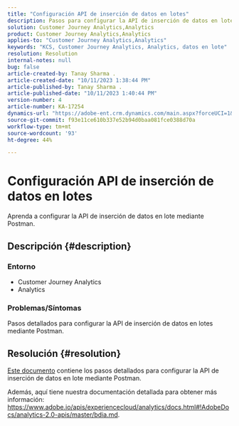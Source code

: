 ```yaml
---
title: "Configuración API de inserción de datos en lotes"
description: Pasos para configurar la API de inserción de datos en lote mediante Postman.
solution: Customer Journey Analytics,Analytics
product: Customer Journey Analytics,Analytics
applies-to: "Customer Journey Analytics,Analytics"
keywords: "KCS, Customer Journey Analytics, Analytics, datos en lote"
resolution: Resolution
internal-notes: null
bug: false
article-created-by: Tanay Sharma .
article-created-date: "10/11/2023 1:38:44 PM"
article-published-by: Tanay Sharma .
article-published-date: "10/11/2023 1:40:44 PM"
version-number: 4
article-number: KA-17254
dynamics-url: "https://adobe-ent.crm.dynamics.com/main.aspx?forceUCI=1&pagetype=entityrecord&etn=knowledgearticle&id=db23d17d-3b68-ee11-9ae7-6045bd0063aa"
source-git-commit: f93e11ce610b337e52b94d0baa081fce0388d70a
workflow-type: tm+mt
source-wordcount: '93'
ht-degree: 44%

---
```


# Configuración API de inserción de datos en lotes


Aprenda a configurar la API de inserción de datos en lote mediante Postman.

## Descripción {#description}


### <b>Entorno</b>

- Customer Journey Analytics
- Analytics




### <b>Problemas/Síntomas</b>

Pasos detallados para configurar la API de inserción de datos en lotes mediante Postman.


## Resolución {#resolution}


[Este documento](https://spark.adobe.com/page/0jhQHMs74AtYz/) contiene los pasos detallados para configurar la API de inserción de datos en lote mediante Postman.

Además, aquí tiene nuestra documentación detallada para obtener más información: https://www.adobe.io/apis/experiencecloud/analytics/docs.html#!AdobeDocs/analytics-2.0-apis/master/bdia.md.

